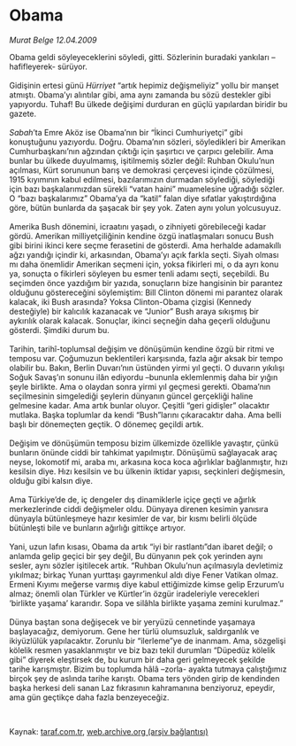 # Obama

*Murat Belge 12.04.2009*

<div class="taraf_structure_2col_1zq">
<div class="margen_n">



 <p>Obama geldi söyleyeceklerini söyledi, gitti. Sözlerinin buradaki yankıları –hafifleyerek- sürüyor. <br/><br/>Gidişinin ertesi günü <i>Hürriyet</i> “artık hepimiz değişmeliyiz” yollu bir manşet atmıştı. Obama’yı alıntılar gibi, ama aynı zamanda bu sözü destekler gibi yapıyordu. Tuhaf! Bu ülkede değişimi durduran en güçlü yapılardan biridir bu gazete. <i><br/><br/>Sabah</i>’ta Emre Aköz ise Obama’nın bir “İkinci Cumhuriyetçi” gibi konuştuğunu yazıyordu. Doğru. Obama’nın sözleri, söyledikleri bir Amerikan Cumhurbaşkanı’nın ağzından çıktığı için şaşırtıcı ve çarpıcı gelebilir. Ama bunlar bu ülkede duyulmamış, işitilmemiş sözler değil: Ruhban Okulu’nun açılması, Kürt sorununun barış ve demokrasi çerçevesi içinde çözülmesi, 1915 kıyımının kabul edilmesi, bazılarımızın durmadan söylediği, söylediği için bazı başkalarımızdan sürekli “vatan haini” muamelesine uğradığı sözler. O “bazı başkalarımız” Obama’ya da “katil” falan diye sıfatlar yakıştırdığına göre, bütün bunlarda da şaşacak bir şey yok. Zaten aynı yolun yolcusuyuz. <br/><br/>Amerika Bush dönemini, icraatını yaşadı, o zihniyeti görebileceği kadar gördü. Amerikan milliyetçiliğinin kendine özgü inatlaşmaları sonucu Bush gibi birini ikinci kere seçme ferasetini de gösterdi. Ama herhalde adamakıllı ağzı yandığı içindir ki, arkasından, Obama’yı açık farkla seçti. Siyah olması mı daha önemlidir Amerikan seçmeni için, yoksa fikirleri mi, o da ayrı konu ya, sonuçta o fikirleri söyleyen bu esmer tenli adamı seçti, seçebildi. Bu seçimden önce yazdığım bir yazıda, sonuçların bize hangisinin bir parantez olduğunu göstereceğini söylemiştim: Bill Clinton dönemi mi parantez olarak kalacak, iki Bush arasında? Yoksa Clinton-Obama çizgisi (Kennedy desteğiyle) bir kalıcılık kazanacak ve “Junior” Bush araya sıkışmış bir aykırılık olarak kalacak. Sonuçlar, ikinci seçneğin daha geçerli olduğunu gösterdi. Şimdiki durum bu. <br/><br/>Tarihin, tarihî-toplumsal değişim ve dönüşümün kendine özgü bir ritmi ve temposu var. Çoğumuzun beklentileri karşısında, fazla ağır aksak bir tempo olabilir bu. Bakın, Berlin Duvarı’nın üstünden yirmi yıl geçti. O duvarın yıkılışı Soğuk Savaş’ın sonunu ilân ediyordu –bununla eklemlenmiş daha bir yığın şeyle birlikte. Ama o olaydan sonra yirmi yıl geçmesi gerekti. Obama’nın seçilmesinin simgelediği şeylerin dünyanın güncel gerçekliği haline gelmesine kadar. Ama artık bunlar oluyor. Çeşitli “geri gidişler” olacaktır mutlaka. Başka toplumlar da kendi “Bush”larını çıkaracaktır daha. Ama belli başlı bir dönemeçten geçtik. O dönemeç geçildi artık. <br/><br/>Değişim ve dönüşümün temposu bizim ülkemizde özellikle yavaştır, çünkü bunların önünde ciddi bir tahkimat yapılmıştır. Dönüşümü sağlayacak araç neyse, lokomotif mi, araba mı, arkasına koca koca ağırlıklar bağlanmıştır, hızı kesilsin diye. Hızı kesilsin ve bu ülkenin iktidar yapısı, seçkinleri değişmesin, olduğu gibi kalsın diye. <br/><br/>Ama Türkiye’de de, iç dengeler dış dinamiklerle içiçe geçti ve ağırlık merkezlerinde ciddi değişmeler oldu. Dünyaya direnen kesimin yanısıra dünyayla bütünleşmeye hazır kesimler de var, bir kısmı belirli ölçüde bütünleşti bile ve bunların ağırlığı gittikçe artıyor. <br/><br/>Yani, uzun lafın kısası, Obama da artık “iyi bir rastlantı”dan ibaret değil; o anlamda gelip geçici bir şey değil, Bu dünyanın pek çok yerinden aynı sesler, aynı sözler işitilecek artık. “Ruhban Okulu’nun açılmasıyla devletimiz yıkılmaz; birkaç Yunan yurttaşı gayrımenkul aldı diye Fener Vatikan olmaz. Ermeni Kıyımı meğerse varmış diye kabul ettiğimizde kimse gelip Erzurum’u almaz; önemli olan Türkler ve Kürtler’in özgür iradeleriyle verecekleri ‘birlikte yaşama’ kararıdır. Sopa ve silâhla birlikte yaşama zemini kurulmaz.” <br/><br/>Dünya baştan sona değişecek ve bir yeryüzü cennetinde yaşamaya başlayacağız, demiyorum. Gene her türlü olumsuzluk, saldırganlık ve ikiyüzlülük yapılacaktır. Zorunlu bir “ilerleme”ye de inanmam. Ama, sözgelişi kölelik resmen yasaklanmıştır ve biz bazı tekil durumları “Düpedüz kölelik gibi” diyerek eleştirsek de, bu kurum bir daha geri gelmeyecek şekilde tarihe karışmıştır. Bizim bu toplumda hâlâ –zorla- ayakta tutmaya çalıştığımız birçok şey de aslında tarihe karıştı. Obama ters yönden girip de kendinden başka herkesi deli sanan Laz fıkrasının kahramanına benziyoruz, epeydir, ama gün geçtikçe daha fazla benzeyeceğiz.</p>

<br/>


<div id="taraf_not">
</div>

</div>


</div>

Kaynak: [taraf.com.tr](http://www.taraf.com.tr:80/makale/4984.htm), [web.archive.org (arşiv bağlantısı)](http://web.archive.org/web/20090417040526/http://www.taraf.com.tr:80/makale/4984.htm)
